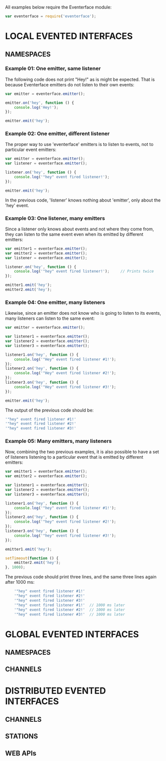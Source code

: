 All examples below require the Eventerface module:

``` js
var eventerface = require('eventerface');
```

# LOCAL EVENTED INTERFACES

## NAMESPACES

### Example 01: One emitter, same listener

The following code does not print "Hey!" as is might be expected. That is because Eventerface emitters do not listen to their own events:

``` js
var emitter = eventerface.emitter();

emitter.on('hey', function () {
    console.log('Hey!');
});

emitter.emit('hey');
```

### Example 02: One emitter, different listener

The proper way to use 'eventerface' emitters is to listen to events, not to particular event emitters:

``` js
var emitter = eventerface.emitter();
var listener = eventerface.emitter();

listener.on('hey', function () {
    console.log('"hey" event fired listener!');
});

emitter.emit('hey');
```

In the previous code, 'listener' knows nothing about 'emitter', only about the 'hey' event.


### Example 03: One listener, many emitters

Since a listener only knows about events and not where they come from, they can listen to the same event even when its emitted by different emitters:

``` js
var emitter1 = eventerface.emitter();
var emitter2 = eventerface.emitter();
var listener = eventerface.emitter();

listener.on('hey', function () {
    console.log('"hey" event fired listener!');     // Prints twice
});

emitter1.emit('hey');
emitter2.emit('hey');
```

### Example 04: One emitter, many listeners

Likewise, since an emitter does not know who is going to listen to its events, many listeners can listen to the same event:

``` js
var emitter = eventerface.emitter();

var listener1 = eventerface.emitter();
var listener2 = eventerface.emitter();
var listener3 = eventerface.emitter();

listener1.on('hey', function () {
    console.log('"Hey" event fired listener #1!');
});
listener2.on('hey', function () {
    console.log('"Hey" event fired listener #2!');
});
listener3.on('hey', function () {
    console.log('"Hey" event fired listener #3!');
});

emitter.emit('hey');
```

The output of the previous code should be:
``` js
'"hey" event fired listener #1!'
'"hey" event fired listener #2!'
'"hey" event fired listener #3!'
```

### Example 05: Many emitters, many listeners

Now, combining the two previous examples, it is also possible to have a set of listeners listening to a particular event that is emitted by different emitters:

``` js
var emitter1 = eventerface.emitter();
var emitter2 = eventerface.emitter();

var listener1 = eventerface.emitter();
var listener2 = eventerface.emitter();
var listener3 = eventerface.emitter();

listener1.on('hey', function () {
    console.log('"hey" event fired listener #1!');
});
listener2.on('hey', function () {
    console.log('"hey" event fired listener #2!');
});
listener3.on('hey', function () {
    console.log('"hey" event fired listener #3!');
});

emitter1.emit('hey');

setTimeout(function () { 
    emitter2.emit('hey');
}, 1000);
```

The previous code should print three lines, and the same three lines again after 1000 ms: 
``` js
    '"hey" event fired listener #1!'
    '"hey" event fired listener #2!'
    '"hey" event fired listener #3!'
    '"hey" event fired listener #1!'  // 1000 ms later
    '"hey" event fired listener #2!'  // 1000 ms later
    '"hey" event fired listener #3!'  // 1000 ms later
```

# GLOBAL EVENTED INTERFACES

## NAMESPACES

## CHANNELS


# DISTRIBUTED EVENTED INTERFACES

## CHANNELS

## STATIONS

## WEB APIs
